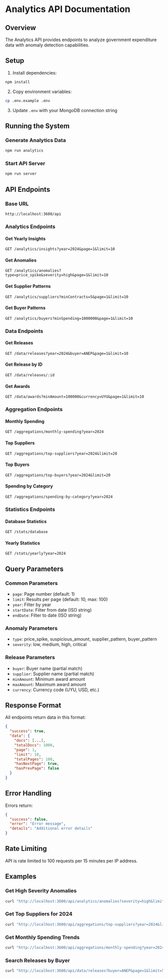 # Analytics API Documentation

## Overview
The Analytics API provides endpoints to analyze government expenditure data with anomaly detection capabilities.

## Setup

1. Install dependencies:
```bash
npm install
```

2. Copy environment variables:
```bash
cp .env.example .env
```

3. Update `.env` with your MongoDB connection string

## Running the System

### Generate Analytics Data
```bash
npm run analytics
```

### Start API Server
```bash
npm run server
```

## API Endpoints

### Base URL
`http://localhost:3600/api`

### Analytics Endpoints

#### Get Yearly Insights
```
GET /analytics/insights?year=2024&page=1&limit=10
```

#### Get Anomalies
```
GET /analytics/anomalies?type=price_spike&severity=high&page=1&limit=10
```

#### Get Supplier Patterns
```
GET /analytics/suppliers?minContracts=5&page=1&limit=10
```

#### Get Buyer Patterns
```
GET /analytics/buyers?minSpending=1000000&page=1&limit=10
```

### Data Endpoints

#### Get Releases
```
GET /data/releases?year=2024&buyer=ANEP&page=1&limit=10
```

#### Get Release by ID
```
GET /data/releases/:id
```

#### Get Awards
```
GET /data/awards?minAmount=100000&currency=UYU&page=1&limit=10
```

### Aggregation Endpoints

#### Monthly Spending
```
GET /aggregations/monthly-spending?year=2024
```

#### Top Suppliers
```
GET /aggregations/top-suppliers?year=2024&limit=20
```

#### Top Buyers
```
GET /aggregations/top-buyers?year=2024&limit=20
```

#### Spending by Category
```
GET /aggregations/spending-by-category?year=2024
```

### Statistics Endpoints

#### Database Statistics
```
GET /stats/database
```

#### Yearly Statistics
```
GET /stats/yearly?year=2024
```

## Query Parameters

### Common Parameters
- `page`: Page number (default: 1)
- `limit`: Results per page (default: 10, max: 100)
- `year`: Filter by year
- `startDate`: Filter from date (ISO string)
- `endDate`: Filter to date (ISO string)

### Anomaly Parameters
- `type`: price_spike, suspicious_amount, supplier_pattern, buyer_pattern
- `severity`: low, medium, high, critical

### Release Parameters
- `buyer`: Buyer name (partial match)
- `supplier`: Supplier name (partial match)
- `minAmount`: Minimum award amount
- `maxAmount`: Maximum award amount
- `currency`: Currency code (UYU, USD, etc.)

## Response Format

All endpoints return data in this format:
```json
{
  "success": true,
  "data": {
    "docs": [...],
    "totalDocs": 1000,
    "page": 1,
    "limit": 10,
    "totalPages": 100,
    "hasNextPage": true,
    "hasPrevPage": false
  }
}
```

## Error Handling

Errors return:
```json
{
  "success": false,
  "error": "Error message",
  "details": "Additional error details"
}
```

## Rate Limiting

API is rate limited to 100 requests per 15 minutes per IP address.

## Examples

### Get High Severity Anomalies
```bash
curl "http://localhost:3600/api/analytics/anomalies?severity=high&limit=5"
```

### Get Top Suppliers for 2024
```bash
curl "http://localhost:3600/api/aggregations/top-suppliers?year=2024&limit=10"
```

### Get Monthly Spending Trends
```bash
curl "http://localhost:3600/api/aggregations/monthly-spending?year=2024"
```

### Search Releases by Buyer
```bash
curl "http://localhost:3600/api/data/releases?buyer=ANEP&page=1&limit=5"
```
